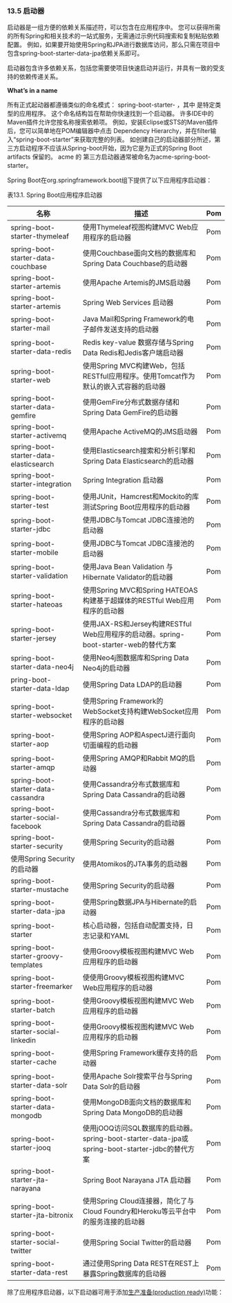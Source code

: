 ### 13.5 启动器

启动器是一组方便的依赖关系描述符，可以包含在应用程序中。 您可以获得所需的所有Spring和相关技术的一站式服务，无需通过示例代码搜索和复制粘贴依赖配置。 例如，如果要开始使用Spring和JPA进行数据库访问，那么只需在项目中包含spring-boot-starter-data-jpa依赖关系即可。

启动器包含许多依赖关系，包括您需要使项目快速启动并运行，并具有一致的受支持的依赖传递关系。


**What’s in a name**

所有正式起动器都遵循类似的命名模式： spring-boot-starter- ，其中 是特定类型的应用程序。 这个命名结构旨在帮助你快速找到一个启动器。 许多IDE中的Maven插件允许您按名称搜索依赖项。 例如，安装Eclipse或STS的Maven插件后，您可以简单地在POM编辑器中点击 Dependency Hierarchy，并在filter输入“spring-boot-starter”来获取完整的列表。
如创建自己的启动器部分所述，第三方启动程序不应该从Spring-boot开始，因为它是为正式的Spring Boot artifacts 保留的。 acme 的 第三方启动器通常被命名为acme-spring-boot-starter。

Spring Boot在org.springframework.boot组下提供了以下应用程序启动器：

表13.1. Spring Boot应用程序启动器

|名称  | 描述 | Pom |
| --- | ---| --- |
| spring-boot-starter-thymeleaf |使用Thymeleaf视图构建MVC Web应用程序的启动器|Pom|
| spring-boot-starter-data-couchbase |使用Couchbase面向文档的数据库和Spring Data Couchbase的启动器|Pom|
| spring-boot-starter-artemis |使用Apache Artemis的JMS启动器|Pom|
| spring-boot-starter-artemis |Spring Web Services 启动器|Pom|
| spring-boot-starter-mail |Java Mail和Spring Framework的电子邮件发送支持的启动器|Pom|
| spring-boot-starter-data-redis |Redis key-value 数据存储与Spring Data Redis和Jedis客户端启动器|Pom|
| spring-boot-starter-web |使用Spring MVC构建Web，包括RESTful应用程序。使用Tomcat作为默认的嵌入式容器的启动器|Pom|
| spring-boot-starter-data-gemfire|使用GemFire分布式数据存储和Spring Data GemFire的启动器|Pom|
| spring-boot-starter-activemq |使用Apache ActiveMQ的JMS启动器|Pom|
| spring-boot-starter-data-elasticsearch |使用Elasticsearch搜索和分析引擎和Spring Data Elasticsearch的启动器|Pom|
| spring-boot-starter-integration |Spring Integration 启动器|Pom|
| spring-boot-starter-test |	使用JUnit，Hamcrest和Mockito的库测试Spring Boot应用程序的启动器|Pom|
| spring-boot-starter-jdbc |使用JDBC与Tomcat JDBC连接池的启动器|Pom|
| spring-boot-starter-mobile |使用JDBC与Tomcat JDBC连接池的启动器|Pom|
| spring-boot-starter-validation |使用Java Bean Validation 与Hibernate Validator的启动器|Pom|
| spring-boot-starter-hateoas |使用Spring MVC和Spring HATEOAS构建基于超媒体的RESTful Web应用程序的启动器|Pom|
| spring-boot-starter-jersey |使用JAX-RS和Jersey构建RESTful Web应用程序的启动器。spring-boot-starter-web的替代方案|Pom|
| spring-boot-starter-data-neo4j|使用Neo4j图数据库和Spring Data Neo4j的启动器|Pom|
| pring-boot-starter-data-ldap|使用Spring Data LDAP的启动器|Pom|
| spring-boot-starter-websocket | 使用Spring Framework的WebSocket支持构建WebSocket应用程序的启动器|Pom|
| spring-boot-starter-aop |使用Spring AOP和AspectJ进行面向切面编程的启动器|Pom|
| spring-boot-starter-amqp |使用Spring AMQP和Rabbit MQ的启动器|Pom|
| spring-boot-starter-data-cassandra |	使用Cassandra分布式数据库和Spring Data Cassandra的启动器|Pom|
| spring-boot-starter-social-facebook |使用Cassandra分布式数据库和Spring Data Cassandra的启动器|Pom|
| spring-boot-starter-security |使用Spring Security的启动器|Pom|
| 使用Spring Security的启动器|使用Atomikos的JTA事务的启动器|Pom|
| spring-boot-starter-mustache |使用Spring Security的启动器|Pom|
| spring-boot-starter-data-jpa |使用Spring数据JPA与Hibernate的启动器|Pom|
| spring-boot-starter |核心启动器，包括自动配置支持，日志记录和YAML|Pom|
| spring-boot-starter-groovy-templates|使用Groovy模板视图构建MVC Web应用程序的启动器|Pom|
| spring-boot-starter-freemarker|使使用Groovy模板视图构建MVC Web应用程序的启动器|Pom|
| spring-boot-starter-batch |使用Groovy模板视图构建MVC Web应用程序的启动器|Pom|
| spring-boot-starter-social-linkedin |使用Groovy模板视图构建MVC Web应用程序的启动器|Pom|
| spring-boot-starter-cache |使用Spring Framework缓存支持的启动器|Pom|
| spring-boot-starter-data-solr |使用Apache Solr搜索平台与Spring Data Solr的启动器|Pom|
| spring-boot-starter-data-mongodb |使用MongoDB面向文档的数据库和Spring Data MongoDB的启动器|Pom|
|spring-boot-starter-jooq |使用jOOQ访问SQL数据库的启动器。 spring-boot-starter-data-jpa或spring-boot-starter-jdbc的替代方案|Pom|
| spring-boot-starter-jta-narayana |	Spring Boot Narayana JTA 启动器|Pom|
| spring-boot-starter-jta-bitronix |使用Spring Cloud连接器，简化了与Cloud Foundry和Heroku等云平台中的服务连接的启动器|Pom|
| spring-boot-starter-social-twitter |使用Spring Social Twitter的启动器|Pom|
| spring-boot-starter-data-rest |通过使用Spring Data REST在REST上暴露Spring数据库的启动器|Pom|
除了应用程序启动器，以下启动器可用于添加[生产准备(production ready)](http://docs.spring.io/spring-boot/docs/1.5.2.RELEASE/reference/htmlsingle/#production-ready)功能：











